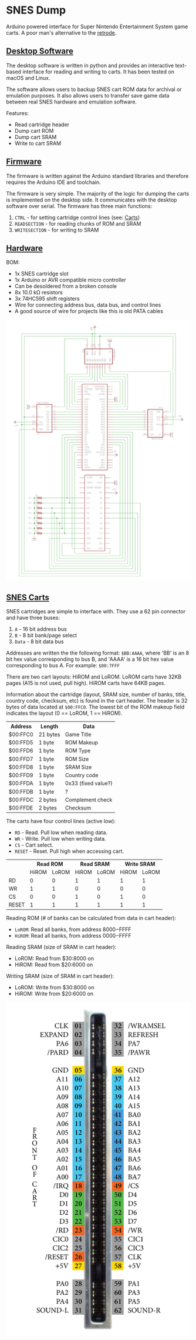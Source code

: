 # SNES Dump
Arduino powered interface for Super Nintendo Entertainment System game carts. A poor man's alternative to the [retrode](http://www.retrode.org/).

[Desktop Software](#desktop)
-----
The desktop software is written in python and provides an interactive text-based interface for reading and writing to carts. It has been tested on macOS and Linux.

The software allows users to backup SNES cart ROM data for archival or emulation purposes. It also allows users to transfer save game data between real SNES hardware and emulation software.

Features:
* Read cartridge header
* Dump cart ROM
* Dump cart SRAM
* Write to cart SRAM


[Firmware](#firmware)
----
The firmware is written against the Arduino standard libraries and therefore requires the Arduino IDE and toolchain.

The firmware is very simple. The majority of the logic for dumping the carts is implemented on the desktop side. It communicates with the desktop software over serial. The firmware has three main functions:

1. `CTRL` - for setting cartridge control lines (see: [Carts](#carts))
2. `READSECTION` - for reading chunks of ROM and SRAM
3. `WRITESECTION` - for writing to SRAM


[Hardware](#hardware)
----
BOM:
* 1x SNES cartridge slot
* 1x Arduino or AVR compatible micro controller
 * Can be desoldered from a broken console
* 8x 10.0 kΩ resistors
* 3x 74HC595 shift registers
* Wire for connecting address bus, data bus, and control lines
 * A good source of wire for projects like this is old PATA cables

![Circuit diagram](/images/circuit.png)

[SNES Carts](#carts)
----
SNES cartridges are simple to interface with. They use a 62 pin connector and have three buses:

1. `A` - 16 bit address bus
2. `B` - 8 bit bank/page select
3. `Data` - 8 bit data bus

Addresses are written the the following format: `$BB:AAAA`, where 'BB' is an 8 bit hex value corresponding to bus B, and 'AAAA' is a 16 bit hex value corresponding to bus A. For example: `$00:7FFF`

There are two cart layouts: HiROM and LoROM. LoROM carts have 32KB pages (A15 is not used, pull high). HiROM carts have 64KB pages.

Information about the cartridge (layout, SRAM size, number of banks, title, country code, checksum, etc) is found in the cart header. The header is 32 bytes of data located at `$00:FFC0`. The lowest bit of the ROM makeup field indicates the layout (0 == LoROM, 1 == HiROM).

<table>
  <tr>
    <th>Address</th>
    <th>Length</th>
    <th>Data</th>
  </tr>
  <tr>
    <td>$00:FFC0</td>
    <td>21 bytes</td>
    <td>Game Title</td>
  </tr>
  <tr>
    <td>$00:FFD5</td>
    <td>1 byte</td>
    <td>ROM Makeup</td>
  </tr>
  <tr>
    <td>$00:FFD6</td>
    <td>1 byte</td>
    <td>ROM Type</td>
  </tr>
  <tr>
    <td>$00:FFD7</td>
    <td>1 byte</td>
    <td>ROM Size</td>
  </tr>
  <tr>
    <td>$00:FFD8</td>
    <td>1 byte</td>
    <td>SRAM Size</td>
  </tr>
  <tr>
    <td>$00:FFD9</td>
    <td>1 byte</td>
    <td>Country code</td>
  </tr>
  <tr>
    <td>$00:FFDA</td>
    <td>1 byte</td>
    <td>0x33 (fixed value?)</td>
  </tr>
  <tr>
    <td>$00:FFDB</td>
    <td>1 byte</td>
    <td>?</td>
  </tr>
  <tr>
    <td>$00:FFDC</td>
    <td>2 bytes</td>
    <td>Complement check</td>
  </tr>
  <tr>
    <td>$00:FFDE</td>
    <td>2 bytes</td>
    <td>Checksum</td>
  </tr>
</table>

The carts have four control lines (active low):
* `RD` - Read. Pull low when reading data.
* `WR` - Write. Pull low when writing data.
* `CS` - Cart select.
* `RESET` - Reset. Pull high when accessing cart.

<table>
  <tr>
    <th></th>
    <th colspan="2">Read ROM</th>
    <th colspan="2">Read SRAM</th>
    <th colspan="2">Write SRAM</th>
  </tr>
  <tr>
    <td></td><td>HiROM</td><td>LoROM</td><td>HiROM</td><td>LoROM</td><td>HiROM</td><td>LoROM</td>
  </tr>
  <tr>
    <td>RD</td><td>0</td><td>0</td><td>1</td><td>1</td><td>1</td><td>1</td>
  </tr>
  <tr>
    <td>WR</td><td>1</td><td>1</td><td>0</td><td>0</td><td>0</td><td>0</td>
  </tr>
  <tr>
    <td>CS</td><td>0</td><td>0</td><td>1</td><td>0</td><td>1</td><td>0</td>
  </tr>
  <tr>
    <td>RESET</td><td>1</td><td>1</td><td>1</td><td>1</td><td>1</td><td>1</td>
  </tr>
</table>

Reading ROM (# of banks can be calculated from data in cart header):
* `LoROM`: Read all banks, from address $8000-$FFFF
* `HiROM`: Read all banks, from address $0000-$FFFF

Reading SRAM (size of SRAM in cart header):
* LoROM: Read from $30:8000 on
* HiROM: Read from $20:6000 on

Writing SRAM (size of SRAM in cart header):
* LoROM: Write from $30:8000 on
* HiROM: Write from $20:6000 on


![Cart pinout](/images/pinout.png)
